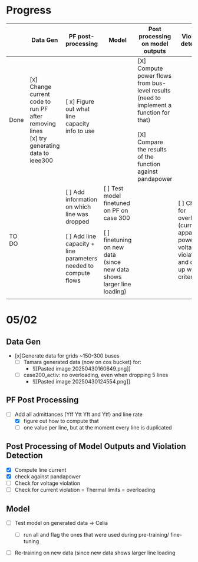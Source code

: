
# Progress

|       | Data Gen                                                                                     | PF post-processing                                                                                                           | Model                                                                                                                    | Post processing on model outputs                                                                                                                         | Violation detection                                                                                    |
| ----- | -------------------------------------------------------------------------------------------- | ---------------------------------------------------------------------------------------------------------------------------- | ------------------------------------------------------------------------------------------------------------------------ | -------------------------------------------------------------------------------------------------------------------------------------------------------- | ------------------------------------------------------------------------------------------------------ |
| Done  | [x] Change current code to run PF after removing lines<br>[x] try generating data to ieee300 | [ x] Figure out what line capacity info to use<br><br>                                                                       |                                                                                                                          | [X] Compute power flows from bus-level results (need to implement a function for that)<br><br>[X] Compare the results of the function against pandapower |                                                                                                        |
| TO DO |                                                                                              | [ ] Add information on which line was dropped<br><br>[ ] Add line capacity + line parameters needed to compute flows<br><br> | [ ]  Test model finetuned on PF on case 300<br><br>[ ] finetuning on new data (since new data shows larger line loading) |                                                                                                                                                          | [ ] Check for overloading (current/ apparent power) and voltage violation and come up with a criterion |
|       |                                                                                              |                                                                                                                              |                                                                                                                          |                                                                                                                                                          |                                                                                                        |
# 05/02

## Data Gen
- [x]Generate data for grids ~150-300 buses
	- [ ] Tamara generated data (now on cos bucket) for:
		- ![[Pasted image 20250430160649.png]]
	- [ ] case200_activ: no overloading, even when dropping 5 lines
		- ![[Pasted image 20250430124554.png]]


## PF Post Processing
- [ ] Add all admittances (Yff Ytt Yft and Ytf) and line rate
	- [x] figure out how to compute that 
	- [ ] one value per line, but at the moment every line is duplicated 

## Post Processing of Model Outputs and Violation Detection
- [x] Compute line current 
- [x] check against pandapower
- [ ] Check for voltage violation
- [ ] Check for current violation = Thermal limits = overloading

## Model
- [ ] Test model on generated data -> Celia
	- [ ] run all and flag the ones that were used during pre-training/ fine-tuning
- [ ] Re-training on new data (since new data shows larger line loading


 

